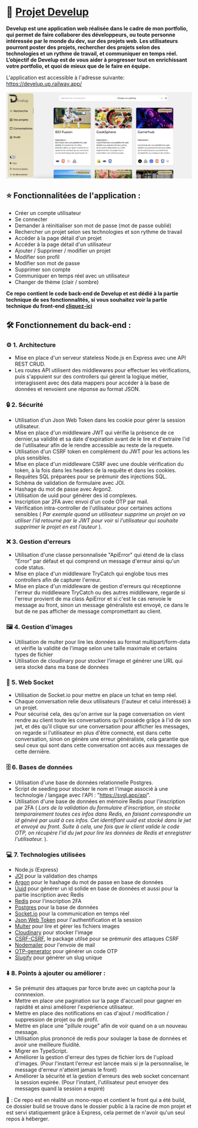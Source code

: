 # 🌟 [Projet Develup](https://develup.up.railway.app)

**Develup est une application web réalisée dans le cadre de mon portfolio, qui permet de faire collaborer des développeurs, ou toute personne intéressée par le monde du dev, sur des projets web. Les utilisateurs pourront poster des projets, rechercher des projets selon des technologies et un rythme de travail, et communiquer en temps réel. L’objectif de Develup est de vous aider à progresser tout en enrichissant votre portfolio, et quoi de mieux que de le faire en équipe.**

L'application est accessible à l'adresse suivante: https://develup.up.railway.app/

![Screenshot de l'application](public/screenshot-home.png)



## ⭐ Fonctionnalitées de l'application :

- Créer un compte utilisateur
- Se connecter
- Demander à réinitialiser son mot de passe (mot de passe oublié)
- Rechercher un projet selon ses technologies et son rythme de travail
- Accéder à la page détail d'un projet
- Accéder à la page détail d'un utilisateur
- Ajouter / Supprimer / modifier un projet
- Modifier son profil
- Modifier son mot de passe
- Supprimer son compte
- Communiquer en temps réel avec un utilisateur
- Changer de thème (clair / sombre)


**Ce repo contient le code back-end de Develup et est dédié à la partie technique de ses fonctionnalités, si vous souhaitez voir la partie technique du front-end [cliquez-ici](https://github.com/PeterLeSouchu/Develup-front)**

## 🛠️ Fonctionnement du back-end :

### ⚙️ 1. Architecture

- Mise en place d'un serveur stateless Node.js en Express avec une API REST CRUD.
- Les routes API utilisent des middlewares pour effectuer les vérifications, puis s'appuient sur des controllers qui gèrent la logique métier, interagissent avec des data mappers pour accéder à la base de données et renvoient une réponse au format JSON.

### 🔒 2. Sécurité

- Utilisation d'un Json Web Token dans les cookie pour gérer la session utilisateur.
- Mise en place d'un middleware JWT qui vérifie la présence de ce dernier,sa validité et sa date d'expiration avant de le lire et d'extraire l'id de l'utilisateur afin de le rendre accessible au reste de la requete.
- Utilisation d'un CSRF token en complément du JWT pour les actions les plus sensibles.
- Mise en place d'un middleware CSRF avec une double vérification du token, à la fois dans les headers de la requête et dans les cookies.
- Requêtes SQL préparées pour se prémunir des injections SQL.
- Schéma de validation de formulaire avec JOI.
- Hashage du mot de passe avec Argon2.
- Utilisation de uuid pour générer des id complexes.
- Inscription par 2FA avec envoi d'un code OTP par mail.
- Vérification intra-controller de l'utilisateur pour certaines actions sensibles ( _Par exemple quand un utilisateur supprime un projet on va utiliser l'id retourné par le JWT pour voir si l'utilisateur qui souhaite supprimer le projet en est l'auteur_ ).

### ❌ 3. Gestion d'erreurs

- Utilisation d'une classe personnalisée "ApiError" qui étend de la class "Error" par défaut et qui comprend un message d'erreur ainsi qu'un code status.
- Mise en place d'un middleware TryCatch qui englobe tous mes controllers afin de capturer l'erreur.
- Mise en place d'un middleware de gestion d'erreurs qui réceptionne l'erreur du middleware TryCatch ou des autres middleware, regarde si l'erreur provient de ma class ApiError et si c'est le cas renvoie le message au front, sinon un message généraliste est envoyé, ce dans le but de ne pas afficher de message compromettant au client.

### 🖼️ 4. Gestion d'images

- Utilisation de multer pour lire les données au format multipart/form-data et vérifie la validité de l'image selon une taille maximale et certains types de fichier
- Utilisation de cloudinary pour stocker l'image et générer une URL qui sera stocké dans ma base de données

### 💬 5. Web Socket

- Utilisation de Socket.io pour mettre en place un tchat en temp réel.
- Chaque conversation relie deux utilisateurs (l'auteur et celui interéssé) à un projet.
- Pour sécurisé cela, des qu'on arrive sur la page conversation on vient rendre au client toute les conversations qu'il possède grâçe à l'id de son jwt, et dès qu'il clique sur une conversation pour afficher les messages, on regarde si l'utilisateur en plus d'être connecté, est dans cette conversation, sinon on génère une erreur généraliste, cela garantie que seul ceux qui sont dans cette conversation ont accès aux messages de cette dernière.

### 🗄️ 6. Bases de données

- Utilisation d'une base de données relationnelle Postgres.
- Script de seeding pour stocker le nom et l'image associé à une technologie / langage avec l'API : "https://svgl.app/api".
- Utilisation d'une base de données en mémoire Redis pour l'inscription par 2FA ( _Lors de la validation du formulaire d'inscription, on stocke temporairement toutes ces infos dans Redis, en faisant correspondre un id généré par uuid à ces infos. Cet identifiant uuid est stocké dans le jwt et envoyé au front. Suite à cela, une fois que le client valide le code OTP, on récupère l'id du jwt pour lire les données de Redis et enregistrer l'utilisateur._ ).

### 💻 7. Technologies utilisées

- Node.js (Express)
- [JOI](https://www.npmjs.com/package/joi) pour la validation des champs
- [Argon](https://www.npmjs.com/package/argon2) pour le hashage du mot de passe en base de données
- [Uuid](https://www.npmjs.com/package/uuid) pour générer un id solide en base de données et aussi pour la partie inscription avec Redis
- [Redis](https://www.npmjs.com/package/ioredis) pour l'inscription 2FA
- [Postgres](https://www.npmjs.com/package/pg) pour la base de données
- [Socket.io](https://www.npmjs.com/package/socket.io) pour la communication en temps réel
- [Json Web Token](https://www.npmjs.com/package/jsonwebtoken) pour l'authentification et la session
- [Multer](https://www.npmjs.com/package/multer) pour lire et gérer les fichiers images
- [Cloudinary](https://www.npmjs.com/package/cloudinary) pour stocker l'image
- [CSRF-CSRF](https://www.npmjs.com/package/csrf-csrf), le package utilsé pour se prémunir des attaques CSRF
- [Nodemailer](https://www.npmjs.com/package/nodemailer) pour l'envoie de mail
- [OTP-generator](https://www.npmjs.com/package/otp-generator) pour générer un code OTP
- [Slugify](https://www.npmjs.com/package/slugify) pour générer un slug unique

### ⬇️ 8. Points à ajouter ou améliorer :

- Se prémunir des attaques par force brute avec un captcha pour la connnexion.
- Mettre en place une pagination sur la page d'accueil pour gagner en rapidité et ainsi améliorer l'expérience utilisateur.
- Mettre en place des notifications en cas d'ajout / modification / suppression de projet ou de profil.
- Mettre en place une "pillule rouge" afin de voir quand on a un nouveau message.
- Utilisation plus prononcé de redis pour soulager la base de données et avoir une meilleure fluidité.
- Migrer en TypeScript.
- Améliorer la gestion d'erreur des types de fichier lors de l'upload d'images. (Pour l'instant l'erreur est lancée mais si je la personnalise, le message d'erreur n'atteint jamais le front)
- Améliorer la sécurité et la gestion d'erreurs des web socket concernant la session expirée. (Pour l'instant, l'utilisateur peut envoyer des messages quand la session a expiré)


🚨 : Ce repo est en réalité un mono-repo et contient le front qui a été build, ce dossier build se trouve dans le dossier public à la racine de mon projet et est servi statiquement grâce à Express, cela permet de n'avoir qu'un seul repos à héberger. 
